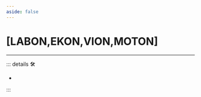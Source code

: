 ```yaml
---
aside: false
---
```

# <py>[LABON,EKON,VION,MOTON]</py>

---

<!-- =================================================== -->
<!-- =================================================== -->
<!-- =================================================== -->
<!-- =================================================== -->
<!-- =================================================== -->
::: details 🛠

-

:::